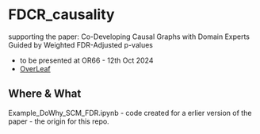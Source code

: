 # FDCR_causality
supporting the paper: Co-Developing Causal Graphs with Domain Experts Guided by Weighted FDR-Adjusted p-values
- to be presented at OR66 - 12th Oct 2024
- [OverLeaf](https://www.overleaf.com/project/669fedebfac29ec8b644c4eb)


Where & What
------------
Example_DoWhy_SCM_FDR.ipynb - code created for a erlier version of the paper - the origin for this repo.